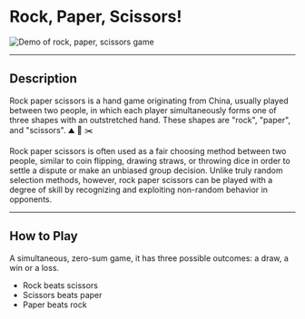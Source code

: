 # Rock, Paper, Scissors!

<img src="./img/demo.gif" alt="Demo of rock, paper, scissors game">

---

## Description
Rock paper scissors is a hand game originating from China, usually played between two people, in which each player simultaneously forms one of three shapes with an outstretched hand. These shapes are "rock", "paper", and "scissors".
:mountain: :page_facing_up: :scissors: 

Rock paper scissors is often used as a fair choosing method between two people, similar to coin flipping, drawing straws, or throwing dice in order to settle a dispute or make an unbiased group decision. Unlike truly random selection methods, however, rock paper scissors can be played with a degree of skill by recognizing and exploiting non-random behavior in opponents.

---

## How to Play
A simultaneous, zero-sum game, it has three possible outcomes: a draw, a win or a loss. 
- Rock beats scissors
- Scissors beats paper
- Paper beats rock